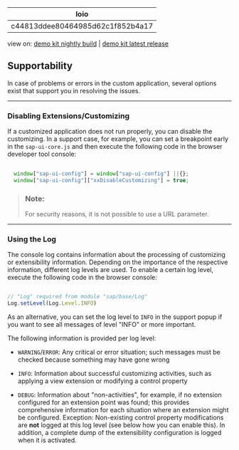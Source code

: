 <!-- loioc44813ddee80464985d62c1f852b4a17 -->

| loio |
| -----|
| c44813ddee80464985d62c1f852b4a17 |

<div id="loio">

view on: [demo kit nightly build](https://sdk.openui5.org/nightly/#/topic/c44813ddee80464985d62c1f852b4a17) | [demo kit latest release](https://sdk.openui5.org/topic/c44813ddee80464985d62c1f852b4a17)</div>

## Supportability

In case of problems or errors in the custom application, several options exist that support you in resolving the issues.

***

### Disabling Extensions/Customizing

If a customized application does not run properly, you can disable the customizing. In a support case, for example, you can set a breakpoint early in the `sap-ui-core.js` and then execute the following code in the browser developer tool console:

```js
 
  window["sap-ui-config"] = window["sap-ui-config"] ||{};
  window["sap-ui-config"]["xxDisableCustomizing"] = true;
```

> ### Note:  
> For security reasons, it is not possible to use a URL parameter.

***

### Using the Log

The console log contains information about the processing of customizing or extensibility information. Depending on the importance of the respective information, different log levels are used. To enable a certain log level, execute the following code in the browser console:

```js

// "Log" required from module "sap/base/Log"
Log.setLevel(Log.Level.INFO)
```

As an alternative, you can set the log level to `INFO` in the support popup if you want to see all messages of level "INFO" or more important.

The following information is provided per log level:

-   `WARNING`/`ERROR`: Any critical or error situation; such messages must be checked because something may have gone wrong

-   `INFO`: Information about successful customizing activities, such as applying a view extension or modifying a control property

-   `DEBUG`: Information about "non-activities", for example, if no extension configured for an extension point was found; this provides comprehensive information for each situation where an extension might be configured. Exception: Non-existing control property modifications are **not** logged at this log level \(see below how you can enable this\). In addition, a complete dump of the extensibility configuration is logged when it is activated.


